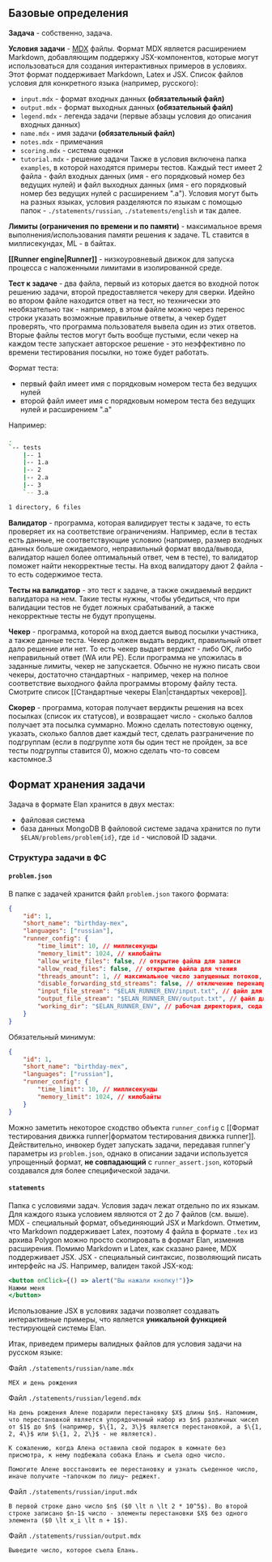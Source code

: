 ## Базовые определения
**Задача** - собственно, задача.

**Условия задачи** - [MDX](https://mdxjs.com/) файлы. Формат MDX является расширением Markdown, добавляющим поддержку JSX-компонентов, которые могут использоваться для создания интерактивных примеров в условиях. Этот формат поддерживает Markdown, Latex и JSX.
Список файлов условия для конкретного языка (например, русского):
- `input.mdx` - формат входных данных **(обязательный файл)**
- `output.mdx` - формат выходных данных **(обязательный файл)**
- `legend.mdx` - легенда задачи (первые абзацы условия до описания входных данных)
- `name.mdx` - имя задачи **(обязательный файл)**
- `notes.mdx` - примечания
- `scoring.mdx` - система оценки
- `tutorial.mdx` - решение задачи
Также в условия включена папка `examples`, в которой находятся примеры тестов. Каждый тест имеет 2 файла - файл входных данных (имя - его порядковый номер без ведущих нулей) и файл выходных данных (имя - его порядковый номер без ведущих нулей с расширением ".a").
Условия могут быть на разных языках, условия разделяются по языкам с помощью папок - `./statements/russian`, `./statements/english` и так далее.

**Лимиты (ограничения по времени и по памяти)** - максимальное время выполнения/использования памяти решения к задаче. TL ставится в миллисекундах, ML - в байтах.

**[[Runner engine|Runner]]** - низкоуровневый движок для запуска процесса с наложенными лимитами в изолированной среде.

**Тест к задаче** - два файла, первый из которых дается во входной поток решению задачи, второй предоставляется чекеру для сверки. Идейно во втором файле находится ответ на тест, но технически это необязательно так - например, в этом файле можно через перенос строки указать возможные правильные ответы, а чекер будет проверять, что программа пользователя вывела один из этих ответов. Вторые файлы тестов могут быть вообще пустыми, если чекер на каждом тесте запускает авторское решение - это неэффективно по времени тестирования посылки, но тоже будет работать.

Формат теста:
- первый файл имеет имя с порядковым номером теста без ведущих нулей
- второй файл имеет имя с порядковым номером теста без ведущих нулей и расширением ".a"

Например:
```bash
.
`-- tests
    |-- 1
    |-- 1.a
    |-- 2
    |-- 2.a
    |-- 3
    `-- 3.a

1 directory, 6 files
```

**Валидатор** - программа, которая валидирует тесты к задаче, то есть проверяет их на соответствие ограничениям. Например, если в тестах есть данные, не соответствующие условию (например, размер входных данных больше ожидаемого, неправильный формат ввода/вывода, валидатор нашел более оптимальный ответ, чем в тесте), то валидатор поможет найти некорректные тесты. На вход валидатору дают 2 файла - то есть содержимое теста.

**Тесты на валидатор** - это тест к задаче, а также ожидаемый вердикт валидатора на нем. Такие тесты нужны, чтобы убедиться, что при валидации тестов не будет ложных срабатываний, а также некорректные тесты не будут пропущены.

**Чекер** - программа, которой на вход дается вывод посылки участника, а также данные теста. Чекер должен выдать вердикт, правильный ответ дало решение или нет. То есть чекер выдает вердикт - либо OK, либо неправильный ответ (WA или PE). Если программа не уложилась в заданные лимиты, чекер не запускается. Обычно не нужно писать свои чекеры, достаточно стандартных - например, чекер на полное соответствие выходного файла программы второму файлу теста. Смотрите список [[Стандартные чекеры Elan|стандартых чекеров]].

**Скорер** - программа, которая получает вердикты решения на всех посылках (список их статусов), и возвращает число - сколько баллов получает эта посылка суммарно. Можно сделать потестовую оценку, указать, сколько баллов дает каждый тест, сделать разграничение по подгруппам (если в подгруппе хотя бы один тест не пройден, за все тесты подгруппы ставится 0), можно сделать что-то совсем кастомное.З

## Формат хранения задачи
Задача в формате Elan хранится в двух местах:
- файловая система
- база данных MongoDB
В файловой системе задача хранится по пути `$ELAN/problems/problem{id}`, где `id` - числовой ID задачи.
### Структура задачи в ФС
#### `problem.json`
В папке с задачей хранится файл `problem.json` такого формата:
```json
{
	"id": 1,
	"short_name": "birthday-mex",
	"languages": ["russian"],
	"runner_config": {
		"time_limit": 10, // миллисекунды
		"memory_limit": 1024, // килобайты
		"allow_write_files": false, // открытие файла для записи
		"allow_read_files": false, // открытие файла для чтения
		"threads_amount": 1, // максимальное число запущенных потоков, разрешенное программе
		"disable_forwarding_std_streams": false, // отключение перенаправления input_file_stream в stdin программы и ее stdout в output_file_stream. Полезно для задач с файловым вводом/выводом
		"input_file_stream": "$ELAN_RUNNER_ENV/input.txt", // файл для stdin
		"output_file_stream": "$ELAN_RUNNER_ENV/output.txt", // файл для stdout
		"working_dir": "$ELAN_RUNNER_ENV", // рабочая директория, сюда можно положить дополнительные файлы (например, testlib.h) и импортировать/линковать их через ".": например, в аргументах для g++ можно указать "-I." - это слинкует все файлы в working_dir. По умолчанию используется $ELAN_RUNNER_ENV - переменная окружения, в которой лежат все файлы для запуска раннера. Физически эта директория лежит в /elan/tmp/<...>
	}
}
```
Обязательный минимум:
```json
{
	"id": 1,
	"short_name": "birthday-mex",
	"languages": ["russian"],
	"runner_config": {
		"time_limit": 10, // миллисекунды
		"memory_limit": 1024, // килобайты
	}
}
```

Можно заметить некоторое сходство объекта `runner_config` с [[Формат тестирования движка runner|форматом тестирования движка runner]]. Действительно, инвокер будет запускать задачи, передавая runner'у параметры из `problem.json`, однако в описании задачи используется упрощенный формат, **не совпадающий** с `runner_assert.json`, который создавался для более специфической задачи.

#### `statements`
Папка с условиями задач. Условия задач лежат отдельно по их языкам. Для каждого языка условием являются от 2 до 7 файлов (см. выше).
MDX - специальный формат, объединяющий JSX и Markdown. Отметим, что Markdown поддерживает Latex, поэтому 4 файла в формате `.tex` из архива Polygon можно просто скопировать в формат Elan, изменив расширения.
Помимо Markdown и Latex, как сказано ранее, MDX поддерживает JSX. JSX - специальный синтаксис, позволяющий писать интерфейс на JS.
Например, валиден такой JSX-код:
```jsx
<button onClick={() => alert("Вы нажали кнопку!")}>
Нажми меня
</button>
```
Использование JSX в условиях задачи позволяет создавать интерактивные примеры, что является **уникальной функцией** тестирующей системы Elan.

Итак, приведем примеры валидных файлов для условия задачи на русском языке:

Файл `./statements/russian/name.mdx`
```mdx
MEX и день рождения
```

Файл `./statements/russian/legend.mdx`
```mdx
На день рождения Алене подарили перестановку $X$ длины $n$. Напомним, что перестановкой является упорядоченный набор из $n$ различных чисел от $1$ до $n$ (например, $\{1, 2, 3\}$ является перестановкой, а $\{1, 2, 4\}$ или $\{1, 2, 2\}$ - не является).

К сожалению, когда Алена оставила свой подарок в комнате без присмотра, к нему подбежала собака Елань и съела одно число.

Помогите Алене восстановить ее перестановку и узнать съеденное число, иначе получите ~тапочком по лицу~ реджект.
```

Файл `./statements/russian/input.mdx`
```mdx
В первой строке дано число $n$ ($0 \lt n \lt 2 * 10^5$). Во второй строке записано $n-1$ число - элементы перестановки $X$ без одного элемента ($0 \lt x_i \lt n + 1$).
```

Файл `./statements/russian/output.mdx`
```mdx
Выведите число, которое съела Елань.
```

